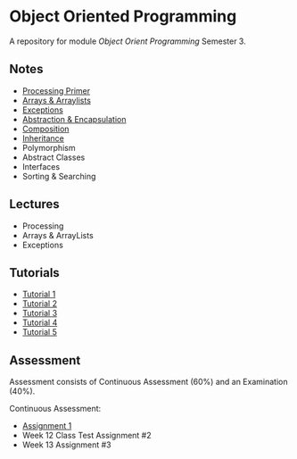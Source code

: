 # Object Oriented Programming 

A repository for module *Object Orient Programming* Semester 3.


## Notes
- [Processing Primer](./notes/ProcessingPrimer.md)
- [Arrays & Arraylists](./notes/ArraysAndArraylists.md)
- [Exceptions](./notes/Exceptions.md)
- [Abstraction & Encapsulation](./notes/ObjectOrientedProgramming.md)
- [Composition](./notes/Composition.md)
- [Inheritance](./notes/Inheritance.md)
- Polymorphism
- Abstract Classes
- Interfaces
- Sorting & Searching


## Lectures
- Processing
- Arrays & ArrayLists
- Exceptions


## Tutorials
- [Tutorial 1](./tutorials/Tutorial1.md)
- [Tutorial 2](./tutorials/Tutorial2.md)
- [Tutorial 3](./tutorials/Tutorial3.md)
- [Tutorial 4](./tutorials/Tutorial4.md)
- [Tutorial 5](./tutorials/Tutorial5.md)

## Assessment

Assessment consists of Continuous Assessment (60%) and an Examination (40%).

Continuous Assessment:

- [Assignment 1](./assignments/Assigment1.md)
- Week 12 Class Test Assignment #2
- Week 13 Assignment #3

